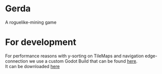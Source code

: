 # Gerda
A roguelike-mining game

# For development
For performance reasons with y-sorting on TileMaps and navigation edge-connection we use a custom Godot Build that can be found [here](https://github.com/Three-s-A-Crowd-Games/godot).  
It can be downloaded [here](https://github.com/Three-s-A-Crowd-Games/godot/releases/tag/4.0.4-rc)

